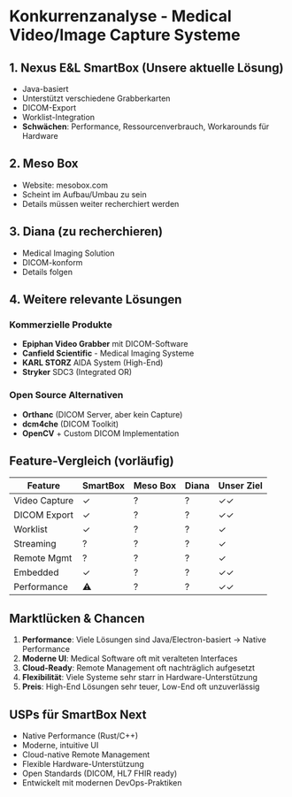 # Konkurrenzanalyse - Medical Video/Image Capture Systeme

## 1. Nexus E&L SmartBox (Unsere aktuelle Lösung)
- Java-basiert
- Unterstützt verschiedene Grabberkarten
- DICOM-Export
- Worklist-Integration
- **Schwächen**: Performance, Ressourcenverbrauch, Workarounds für Hardware

## 2. Meso Box
- Website: mesobox.com
- Scheint im Aufbau/Umbau zu sein
- Details müssen weiter recherchiert werden

## 3. Diana (zu recherchieren)
- Medical Imaging Solution
- DICOM-konform
- Details folgen

## 4. Weitere relevante Lösungen

### Kommerzielle Produkte
- **Epiphan Video Grabber** mit DICOM-Software
- **Canfield Scientific** - Medical Imaging Systeme
- **KARL STORZ** AIDA System (High-End)
- **Stryker** SDC3 (Integrated OR)

### Open Source Alternativen
- **Orthanc** (DICOM Server, aber kein Capture)
- **dcm4che** (DICOM Toolkit)
- **OpenCV** + Custom DICOM Implementation

## Feature-Vergleich (vorläufig)

| Feature | SmartBox | Meso Box | Diana | Unser Ziel |
|---------|----------|----------|-------|------------|
| Video Capture | ✓ | ? | ? | ✓✓ |
| DICOM Export | ✓ | ? | ? | ✓✓ |
| Worklist | ✓ | ? | ? | ✓ |
| Streaming | ? | ? | ? | ✓ |
| Remote Mgmt | ? | ? | ? | ✓ |
| Embedded | ✓ | ? | ? | ✓✓ |
| Performance | ⚠️ | ? | ? | ✓✓ |

## Marktlücken & Chancen
1. **Performance**: Viele Lösungen sind Java/Electron-basiert → Native Performance
2. **Moderne UI**: Medical Software oft mit veralteten Interfaces
3. **Cloud-Ready**: Remote Management oft nachträglich aufgesetzt
4. **Flexibilität**: Viele Systeme sehr starr in Hardware-Unterstützung
5. **Preis**: High-End Lösungen sehr teuer, Low-End oft unzuverlässig

## USPs für SmartBox Next
- Native Performance (Rust/C++)
- Moderne, intuitive UI
- Cloud-native Remote Management
- Flexible Hardware-Unterstützung
- Open Standards (DICOM, HL7 FHIR ready)
- Entwickelt mit modernen DevOps-Praktiken